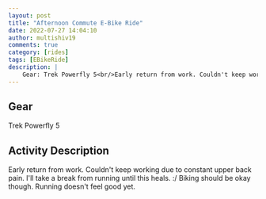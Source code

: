 ```yaml
---
layout: post
title: "Afternoon Commute E-Bike Ride"
date: 2022-07-27 14:04:10
author: multishiv19
comments: true
category: [rides]
tags: [EBikeRide]
description: |
    Gear: Trek Powerfly 5<br/>Early return from work. Couldn't keep working due to constant upper back pain.<br/>I'll take a break from running until this heals. :/<br/>Biking should be okay though.<br/>Running doesn't feel good yet. 
---
```


## Gear
Trek Powerfly 5

## Activity Description
Early return from work. Couldn't keep working due to constant upper back pain.
I'll take a break from running until this heals. :/
Biking should be okay though.
Running doesn't feel good yet. 


<div width='100%' class='strava-embed-placeholder' data-embed-type='activity' data-embed-id='7534840184'></div>
<script src='https://strava-embeds.com/embed.js'></script>
